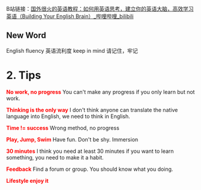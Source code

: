B站链接：[国外很火的英语教程：如何用英语思考，建立你的英语大脑，高效学习英语（Building Your English Brain）_哔哩哔哩_bilibili](https://www.bilibili.com/video/BV1fx4y1r7Nr/?spm_id_from=333.788.recommend_more_video.13&vd_source=c842c582d702e9e6e8809e05d524536d)

## New Word

English fluency 英语流利度
keep in mind 请记住，牢记


# 2. Tips

<font color="#ff0000">**No work, no progress**</font>
You can't make any progress if you only learn but not work.

<font color="#ff0000">**Thinking is the only way**</font>
I don't think anyone can translate the native language into English, we need to think in English.

<font color="#ff0000">**Time != success**</font>
Wrong method, no progress

<font color="#ff0000">**Play, Jump, Swim**</font>
Have fun. Don't be shy. Immersion

<font color="#ff0000">**30 minutes**</font>
I think you need at least 30 minutes if you want to learn something, you need to make it a habit.

<font color="#ff0000">**Feedback**</font>
Find a forum or group. You should know what you doing.

<font color="#ff0000">**Lifestyle enjoy it**</font>
